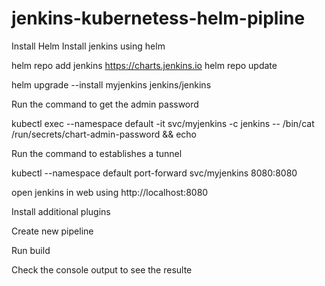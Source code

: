 # jenkins-kubernetess-helm-pipline
Install Helm
Install jenkins using helm

helm repo add jenkins https://charts.jenkins.io
helm repo update


helm upgrade --install myjenkins jenkins/jenkins

Run the command to get the admin password

 kubectl exec --namespace default -it svc/myjenkins -c jenkins -- /bin/cat /run/secrets/chart-admin-password && echo


Run the command to establishes a tunnel

kubectl --namespace default port-forward svc/myjenkins 8080:8080

open jenkins in web using  http://localhost:8080 

Install  additional plugins 

Create new pipeline 

Run build 

Check the console output to see the resulte
